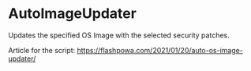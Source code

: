 # AutoImageUpdater
 Updates the specified OS Image with the selected security patches.

 Article for the script: https://flashpowa.com/2021/01/20/auto-os-image-updater/
